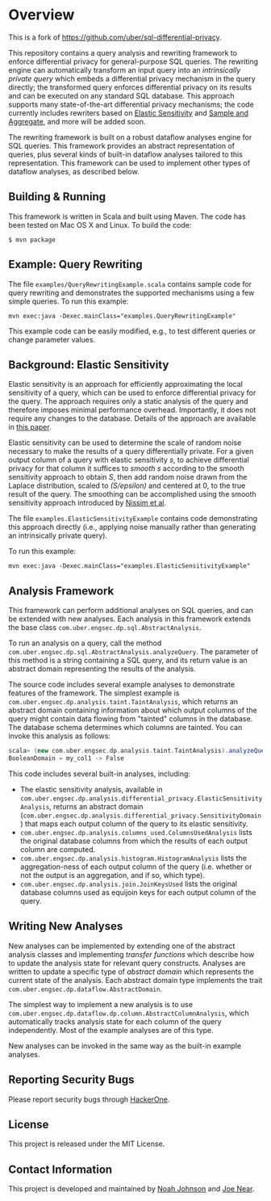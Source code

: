 # Overview

This is a fork of https://github.com/uber/sql-differential-privacy.

This repository contains a query analysis and rewriting framework to enforce differential privacy for general-purpose
SQL queries. The rewriting engine can automatically transform an input query into an *intrinsically private query* which
embeds a differential privacy mechanism in the query directly; the transformed query enforces differential privacy on
its results and can be executed on any standard SQL database. This approach supports many state-of-the-art
differential privacy mechanisms; the code currently includes rewriters based on [Elastic Sensitivity](https://arxiv.org/abs/1706.09479) and
[Sample and Aggregate](http://citeseerx.ist.psu.edu/viewdoc/download?doi=10.1.1.296.2379&rep=rep1&type=pdf), and more will be added soon.

The rewriting framework is built on a robust dataflow analyses engine for SQL queries. This framework
provides an abstract representation of queries, plus several kinds of built-in dataflow analyses tailored to this
representation. This framework can be used to implement other types of dataflow analyses, as described below.

## Building & Running

This framework is written in Scala and built using Maven. The code has been tested on Mac OS X and Linux. To build the code:

```
$ mvn package
```

## Example: Query Rewriting

The file `examples/QueryRewritingExample.scala` contains sample code for query rewriting and demonstrates the supported
mechanisms using a few simple queries. To run this example:
```
mvn exec:java -Dexec.mainClass="examples.QueryRewritingExample"
```

This example code can be easily modified, e.g., to test different queries or change parameter values.

## Background: Elastic Sensitivity

Elastic sensitivity is an approach for efficiently approximating the local sensitivity of a query, which can be used to
enforce differential privacy for the query. The approach requires only a static analysis of the query and therefore
imposes minimal performance overhead. Importantly, it does not require any changes to the database.
Details of the approach are available in [this paper](https://arxiv.org/abs/1706.09479).

Elastic sensitivity can be used to determine the scale of random noise necessary to make the results of a query
differentially private. For a given output column of a query with elastic sensitivity *s*, to achieve
differential privacy for that column it suffices to *smooth* *s* according to the smooth sensitivity approach to obtain
*S*, then add random noise drawn from the Laplace distribution, scaled to *(S/epsilon)* and centered at 0, to the true
result of the query. The smoothing can be accomplished using the smooth sensitivity approach introduced by [Nissim et al](http://www.cse.psu.edu/~ads22/pubs/NRS07/NRS07-full-draft-v1.pdf).

The file `examples.ElasticSensitivityExample` contains code demonstrating this approach directly (i.e., applying noise manually rather than generating an intrinsically private query).

To run this example:
```
mvn exec:java -Dexec.mainClass="examples.ElasticSensitivityExample"
```

 
## Analysis Framework

This framework can perform additional analyses on SQL queries, and can be extended with new analyses.
Each analysis in this framework extends the base class `com.uber.engsec.dp.sql.AbstractAnalysis`. 

To run an analysis on a query, call the method `com.uber.engsec.dp.sql.AbstractAnalysis.analyzeQuery`.
The parameter of this method is a string containing a SQL query, and its return value is an abstract domain representing
the results of the analysis.

The source code includes several example analyses to demonstrate features of the framework. The simplest example is `com.uber.engsec.dp.analysis.taint.TaintAnalysis`, which returns an abstract domain containing information about which output columns of the query might contain data flowing from "tainted" columns in the database. The database schema determines which columns are tainted. You can invoke this analysis as follows:

```scala
scala> (new com.uber.engsec.dp.analysis.taint.TaintAnalysis).analyzeQuery("SELECT my_col1 FROM my_table")
BooleanDomain = my_col1 -> False
```

This code includes several built-in analyses, including:

  - The elastic sensitivity analysis, available in `com.uber.engsec.dp.analysis.differential_privacy.ElasticSensitivityAnalysis`, returns an abstract domain (`com.uber.engsec.dp.analysis.differential_privacy.SensitivityDomain`) that maps each output column of the query to its elastic sensitivity.
  - `com.uber.engsec.dp.analysis.columns_used.ColumnsUsedAnalysis` lists the original database columns
  from which the results of each output column are computed.
  - `com.uber.engsec.dp.analysis.histogram.HistogramAnalysis` lists the aggregation-ness of each
  output column of the query (i.e. whether or not the output is an aggregation, and if so, which type).
  - `com.uber.engsec.dp.analysis.join.JoinKeysUsed` lists the original database columns used as equijoin
  keys for each output column of the query.

## Writing New Analyses

New analyses can be implemented by extending one of the abstract analysis classes and implementing *transfer functions*
which describe how to update the analysis state for relevant query constructs. Analyses are written to update a
specific type of *abstract domain* which represents the current state of the analysis. Each abstract domain type
implements the trait `com.uber.engsec.dp.dataflow.AbstractDomain`.

The simplest way to implement a new analysis is to use `com.uber.engsec.dp.dataflow.dp.column.AbstractColumnAnalysis`,
which automatically tracks analysis state for each column of the query independently. Most of the example analyses are
of this type.

New analyses can be invoked in the same way as the built-in example analyses.

## Reporting Security Bugs

Please report security bugs through [HackerOne](https://hackerone.com/uber).

## License

This project is released under the MIT License.

## Contact Information

This project is developed and maintained by [Noah Johnson](mailto:noahj@berkeley.edu) and [Joe Near](mailto:jnear@berkeley.edu).
